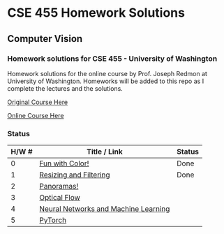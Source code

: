 # CSE 455 Homework Solutions
## Computer Vision
### Homework solutions for CSE 455 - University of Washington

Homework solutions for the online course by Prof. Joseph Redmon at University of Washington.
Homeworks will be added to this repo as I complete the lectures and the solutions.

[Original Course Here](https://courses.cs.washington.edu/courses/cse455/)

[Online Course Here](https://pjreddie.com/courses/computer-vision/)


### Status

| H/W #  | Title / Link | Status  |
|---|---|---|
|0   | [Fun with Color!](https://github.com/pjreddie/vision-hw0)  | Done | 
|1   | [Resizing and Filtering](https://github.com/pjreddie/vision-hw1)  | Done  | 
|2   | [Panoramas!](https://github.com/pjreddie/vision-hw2)  |  | 
|3   | [Optical Flow](https://github.com/pjreddie/vision-hw3)  |  | 
|4   | [Neural Networks and Machine Learning](https://github.com/pjreddie/vision-hw4)  |  | 
|5   | [PyTorch](https://github.com/pjreddie/vision-hw5)  |  | 
